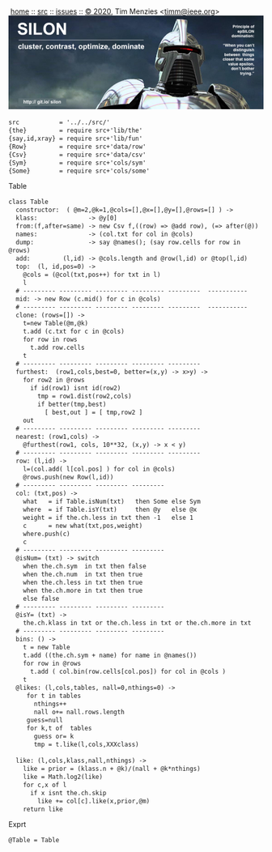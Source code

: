 <a name=top></a><p>       
&nbsp;[home](http://git.io/silon) ::
[src](https://github.com/timm/silon/raw/master/src) ::
[issues](http://git.io/silon) ::
<a href="https://github.com/timm/silon/raw/master/raw/master/LICENSE.md">&copy; 2020</a>,
Tim Menzies
<<a href="mailto:timm@ieee.org">timm&commat;ieee.org</a>>
<br>
[<img width=900 src="https://github.com/timm/silon/raw/master/etc/img/banner.jpg">](http://git.io/silon)<br>

    src           = '../../src/'
    {the}         = require src+'lib/the'
    {say,id,xray} = require src+'lib/fun'
    {Row}         = require src+'data/row'
    {Csv}         = require src+'data/csv'
    {Sym}         = require src+'cols/sym'
    {Some}        = require src+'cols/some'

Table

    class Table
      constructor:  ( @m=2,@k=1,@cols=[],@x=[],@y=[],@rows=[] ) ->
      klass:              -> @y[0]
      from:(f,after=same) -> new Csv f,((row) => @add row), (=> after(@))
      names:              -> (col.txt for col in @cols)
      dump:               -> say @names(); (say row.cells for row in @rows)
      add:         (l,id) -> @cols.length and @row(l,id) or @top(l,id)
      top:  (l, id,pos=0) -> 
        @cols = (@col(txt,pos++) for txt in l) 
        l
      # --------- --------- --------- --------- ---------  -----------
      mid: -> new Row (c.mid() for c in @cols)
      # --------- --------- --------- --------- ---------  -----------
      clone: (rows=[]) ->
        t=new Table(@m,@k)
        t.add (c.txt for c in @cols)
        for row in rows
          t.add row.cells
        t
      # --------- --------- --------- --------- ---------   
      furthest:  (row1,cols,best=0, better=(x,y) -> x>y) ->
        for row2 in @rows
          if id(row1) isnt id(row2)
            tmp = row1.dist(row2,cols)
            if better(tmp,best)
              [ best,out ] = [ tmp,row2 ]
        out
      # --------- --------- --------- --------- ---------   
      nearest: (row1,cols) ->
        @furthest(row1, cols, 10**32, (x,y) -> x < y)
      # --------- --------- --------- --------- ---------   
      row: (l,id) -> 
        l=(col.add( l[col.pos] ) for col in @cols)
        @rows.push(new Row(l,id))
      # --------- --------- --------- ---------
      col: (txt,pos) ->
        what   = if Table.isNum(txt)   then Some else Sym
        where  = if Table.isY(txt)     then @y   else @x
        weight = if the.ch.less in txt then -1   else 1
        c      = new what(txt,pos,weight)
        where.push(c)
        c
      # --------- --------- --------- ---------
      @isNum= (txt) -> switch
        when the.ch.sym  in txt then false
        when the.ch.num  in txt then true
        when the.ch.less in txt then true
        when the.ch.more in txt then true
        else false
      # --------- --------- --------- ---------
      @isY= (txt) -> 
        the.ch.klass in txt or the.ch.less in txt or the.ch.more in txt
      # --------- --------- --------- ---------
      bins: () ->
        t = new Table
        t.add ((the.ch.sym + name) for name in @names())
        for row in @rows
          t.add ( col.bin(row.cells[col.pos]) for col in @cols )
        t
      @likes: (l,cols,tables, nall=0,nthings=0) ->
         for t in tables
           nthings++
           nall o+= nall.rows.length
         guess=null
         for k,t of  tables
           guess or= k
           tmp = t.like(l,cols,XXXclass)
           
      like: (l,cols,klass,nall,nthings) ->
        like = prior = (klass.n + @k)/(nall + @k*nthings)
        like = Math.log2(like)
        for c,x of l
          if x isnt the.ch.skip
            like += col[c].like(x,prior,@m)
        return like

Exprt

    @Table = Table
